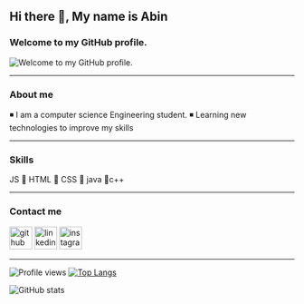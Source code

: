 ## Hi there 👋, My name is Abin
### Welcome to my GitHub  profile.
![Welcome to my GitHub  profile.](https://media.giphy.com/media/WUTywPPYZpdDChyBaZ/giphy.gif)

---

### About me
◾ I am a computer science Engineering student.
◾ Learning new technologies to improve my skills

---

### Skills

JS 📍 HTML 📍 CSS 📍 java 📍c++

---

### Contact me 
[<img src='https://cdn.jsdelivr.net/npm/simple-icons@3.0.1/icons/github.svg' alt='github' height='40'>](https://github.com/Abin-T-Sunil)  [<img src='https://cdn.jsdelivr.net/npm/simple-icons@3.0.1/icons/linkedin.svg' alt='linkedin' height='40'>](https://www.linkedin.com/in/abin-t-sunil-89b760205/)  [<img src='https://cdn.jsdelivr.net/npm/simple-icons@3.0.1/icons/instagram.svg' alt='instagram' height='40'>](https://www.instagram.com/_abi_t_s/)  

---

![Profile views](https://gpvc.arturio.dev/Abin-T-Sunil)
[![Top Langs](https://github-readme-stats.vercel.app/api/top-langs/?username=Abin-T-Sunil)](https://github.com/anuraghazra/github-readme-stats)

![GitHub stats](https://github-readme-stats.vercel.app/api?username=Abin-T-Sunil&show_icons=true)  

  
